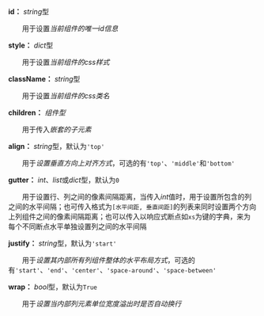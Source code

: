 **id：** *string*型

　　用于设置*当前组件的唯一id信息*

**style：** *dict*型

　　用于设置*当前组件的css样式*

**className：** *string*型

　　用于设置*当前组件的css类名*

**children：** *组件型*

　　用于传入*嵌套的子元素*

**align：** *string*型，默认为`'top'`

　　用于*设置垂直方向上对齐方式*，可选的有`'top'`、`'middle'`和`'bottom'`

**gutter：** *int*、*list*或*dict*型，默认为`0`

　　用于设置行、列之间的像素间隔距离，当传入*int*值时，用于设置所包含的列之间的水平间隔；也可传入格式为`[水平间距, 垂直间距]`的列表来同时设置两个方向上列组件之间的像素间隔距离；也可以传入以响应式断点如`xs`为键的字典，来为每个不同断点水平单独设置列之间的水平间隔

**justify：** *string*型，默认为`'start'`

　　用于*设置其内部所有列组件整体的水平布局方式*，可选的有`'start'`、`'end'`、`'center'`、`'space-around'`、`'space-between'`

**wrap：** *bool*型，默认为`True`

　　用于*设置当内部列元素单位宽度溢出时是否自动换行*